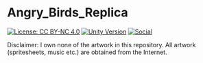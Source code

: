 # Angry_Birds_Replica
[![License: CC BY-NC 4.0](https://img.shields.io/badge/License-CC%20BY--NC%204.0-lightgrey.svg)](https://creativecommons.org/licenses/by-nc/4.0/)
[![Unity Version](https://img.shields.io/badge/Unity%20Version-2020.3.22f1c1-orange)](https://unity3d.com)
[![Social](https://img.shields.io/badge/Find%20Me-Here!-green)](https://reimirno.github.io/)

Disclaimer: I own none of the artwork in this repository. All artwork (spritesheets, music etc.) are obtained from the Internet.
